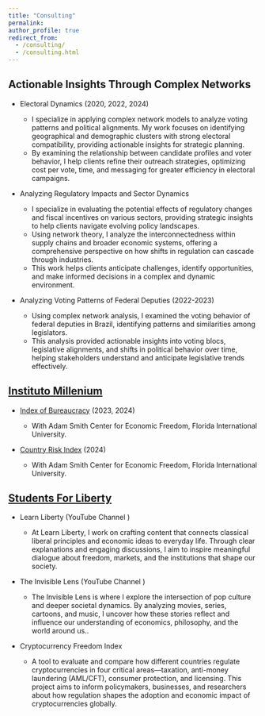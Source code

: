 ```yaml
---
title: "Consulting"
permalink:
author_profile: true
redirect_from: 
  - /consulting/
  - /consulting.html
---
```



## Actionable Insights Through Complex Networks

* Electoral Dynamics (2020, 2022, 2024) <a href="/images/elections.jpg" target="_blank" title="View Image"><i class="fas fa-image"></i></a>
  * I specialize in applying complex network models to analyze voting patterns and political alignments. My work focuses on identifying geographical and demographic clusters with strong electoral compatibility, providing actionable insights for strategic planning.
  * By examining the relationship between candidate profiles and voter behavior, I help clients refine their outreach strategies, optimizing cost per vote, time, and messaging for greater efficiency in electoral campaigns.

* Analyzing Regulatory Impacts and Sector Dynamics  <a href="/images/mip2015.png" target="_blank" title="View Image"><i class="fas fa-image"></i></a>
  * I specialize in evaluating the potential effects of regulatory changes and fiscal incentives on various sectors, providing strategic insights to help clients navigate evolving policy landscapes.
  * Using network theory, I analyze the interconnectedness within supply chains and broader economic systems, offering a comprehensive perspective on how shifts in regulation can cascade through industries.
  *  This work helps clients anticipate challenges, identify opportunities, and make informed decisions in a complex and dynamic environment.

* Analyzing Voting Patterns of Federal Deputies (2022-2023) <a href="/images/congress3.png" target="_blank" title="View Image"><i class="fas fa-image"></i></a>
  * Using complex network analysis, I examined the voting behavior of federal deputies in Brazil, identifying patterns and similarities among legislators.
  * This analysis provided actionable insights into voting blocs, legislative alignments, and shifts in political behavior over time, helping stakeholders understand and anticipate legislative trends effectively.



## [Instituto Millenium](https://institutomillenium.org.br/colunistas/mariana-piaia/)

* [Index of Bureaucracy](https://freedom.fiu.edu/index-of-bureaucracy/) (2023, 2024)
  * With Adam Smith Center for Economic Freedom, Florida International University.

* [Country Risk Index](https://news.fiu.edu/2024/helping-businesses-navigate-latin-americas-complex-political-economic-and-social-risks-landscape) (2024)
  * With Adam Smith Center for Economic Freedom, Florida International University.



## [Students For Liberty](https://studentsforliberty.org/blog/staff/mariana-piaia/)

* Learn Liberty (YouTube Channel  <a href="https://www.youtube.com/learnliberty" target="_blank" title="YouTube"><i class="fab fa-youtube"></i></a>)
  * At Learn Liberty, I work on crafting content that connects classical liberal principles and economic ideas to everyday life. Through clear explanations and engaging discussions, I aim to inspire meaningful dialogue about freedom, markets, and the institutions that shape our society.
  
* The Invisible Lens (YouTube Channel  <a href="https://www.youtube.com/channel/UCwYitjvEl8hms8gFUFHp2Mw" target="_blank" title="YouTube"><i class="fab fa-youtube"></i></a>)
  * The Invisible Lens is where I explore the intersection of pop culture and deeper societal dynamics. By analyzing movies, series, cartoons, and music, I uncover how these stories reflect and influence our understanding of economics, philosophy, and the world around us..

* Cryptocurrency Freedom Index
  * A tool to evaluate and compare how different countries regulate cryptocurrencies in four critical areas—taxation, anti-money laundering (AML/CFT), consumer protection, and licensing. This project aims to inform policymakers, businesses, and researchers about how regulation shapes the adoption and economic impact of cryptocurrencies globally.
